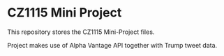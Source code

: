 # CZ1115 Mini Project

This repository stores the CZ1115 Mini-Project files.

Project makes use of Alpha Vantage API together with Trump tweet data.